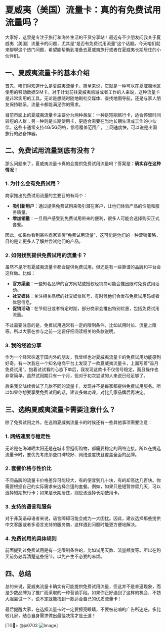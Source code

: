 # 夏威夷（美国）流量卡：真的有免费试用流量吗？

大家好，这里是专注于旅行和海外生活的干货分享站！最近有不少朋友问我关于夏威夷（美国）流量卡的问题，尤其是“是否有免费试用流量”这个话题。今天咱们就来聊聊这个热门问题，希望能帮助到准备去夏威夷旅行或者在夏威夷长期居住的小伙伴们。

## 一、夏威夷流量卡的基本介绍

首先，咱们得知道什么是夏威夷流量卡。简单来说，它就是一种可以在夏威夷地区使用的移动数据SIM卡。对于计划前往夏威夷旅游或者工作的人来说，这种流量卡是非常实用的工具。无论是想随时随地刷社交媒体、查找地图导航，还是与家人朋友保持联系，流量卡都能满足你的需求。

目前市面上的夏威夷流量卡主要分为两种类型：一种是短期旅行卡，适合停留时间较短的人群；另一种则是长期使用卡，更适合需要在当地长期生活或工作的小伙伴。这些卡通常支持4G/5G网络，信号覆盖范围广，上网速度快，可以说是出国旅行的必备神器。

## 二、免费试用流量到底有没有？

那么问题来了，夏威夷流量卡真的会提供免费试用流量吗？答案是：**确实存在这种情况！**

### 1. 为什么会有免费试用？
商家推出免费试用流量的主要目的有两个：
- **吸引新用户**：通过提供免费试用来吸引潜在客户，让他们体验产品的性能和服务质量。
- **增加销量**：一旦用户感受到免费试用带来的便利，很多人可能会选择购买正式套餐。

因此，如果你看到某些商家宣传“免费试用流量”，这可能是他们的一种营销策略，目的是让更多人了解并尝试他们的产品。

### 2. 如何找到提供免费试用的流量卡？
虽然不是所有夏威夷流量卡都会提供免费试用，但还是有一些靠谱的品牌和平台会这样做。比如：
- **官方渠道**：一些知名品牌的官方网站或授权经销商可能会推出限时免费试用活动。
- **社交媒体**：关注相关品牌的社交媒体账号，有时候他们会发布免费试用码或者优惠信息。
- **促销活动**：在节假日或者特定时期，部分商家会推出特别优惠，包括免费试用流量。

不过需要注意的是，免费试用通常有一定的限制条件，比如试用时长、流量上限等。所以大家在参与之前一定要仔细阅读相关的条款说明。

### 3. 我的经验分享
作为一个经常往返于国内外的朋友，我曾经也对夏威夷流量卡的免费试用功能感到好奇。有一次我在一个知名电商平台上发现了一款夏威夷流量卡，上面写着“首月免费试用”。抱着试试看的心态下单后，我发现这款卡不仅信号稳定，而且操作也非常简单。虽然试用期只有一个月，但对于初次尝试的人来说已经足够了。

后来我又陆续尝试了几款不同的流量卡，发现并不是每家都提供免费试用服务。所以如果你想要享受免费试用的话，建议多做功课，对比几家品牌后再决定。

## 三、选购夏威夷流量卡需要注意什么？

除了免费试用之外，在选购夏威夷流量卡的时候还有一些其他事项需要注意：

### 1. 网络速度与稳定性
无论是在海滩晒太阳还是在城市里逛街购物，都需要稳定的网络连接。所以在挑选流量卡时，要优先考虑那些口碑较好、网络速度快且覆盖全面的品牌。

### 2. 套餐价格与性价比
不同品牌的流量卡价格差异可能较大，有的便宜到几十块，有的却高达几百块。你需要根据自己的实际需求来选择合适的套餐。例如，如果只是短暂停留几天，可以选择短期旅行卡；如果是长期居住，则应该选择长期使用卡。

### 3. 支持的语言和服务
对于非英语母语者来说，语言障碍可能会成为一大困扰。因此，建议选择那些提供中文客服或者多语言支持的服务商，这样遇到问题时能更方便地解决。

### 4. 免费试用的具体规则
前面提到过免费试用是有一定限制条件的，比如试用天数、流量额度等。所以在购买前务必弄清楚这些细节，以免产生不必要的麻烦。

## 四、总结

总的来说，夏威夷流量卡确实有可能提供免费试用流量，但这并不是普遍现象，而是少数品牌为了推广而采取的一种营销手段。如果你正好遇到了这样的机会，不妨大胆尝试一下，说不定就能找到一款适合自己的优质流量卡！

最后提醒大家，在选择流量卡时一定要擦亮眼睛，不要被花哨的广告所迷惑。多比较几家，结合自身需求做出最佳决策才是王道！

[TG💪+ @jx0703 ![Image](https://github.com/user-attachments/assets/dbca1d08-cadb-493c-b0ec-ad6f7a83f270)]